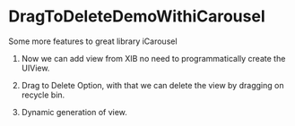 # DragToDeleteDemoWithiCarousel

Some more features to great library iCarousel

1. Now we can add view from XIB no need to programmatically create the UIView.

2. Drag to Delete Option, with that we can delete the view by dragging on recycle bin.

3. Dynamic generation of view.
